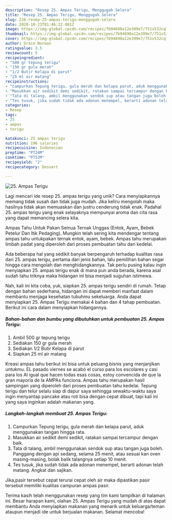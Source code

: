 ```yaml
---
description: "Resep 25. Ampas Terigu, Menggugah Selera"
title: "Resep 25. Ampas Terigu, Menggugah Selera"
slug: 226-resep-25-ampas-terigu-menggugah-selera
date: 2020-10-23T01:46:22.081Z
image: https://img-global.cpcdn.com/recipes/7b94690a12e399e7/751x532cq70/25-ampas-terigu-foto-resep-utama.jpg
thumbnail: https://img-global.cpcdn.com/recipes/7b94690a12e399e7/751x532cq70/25-ampas-terigu-foto-resep-utama.jpg
cover: https://img-global.cpcdn.com/recipes/7b94690a12e399e7/751x532cq70/25-ampas-terigu-foto-resep-utama.jpg
author: Grace Norman
ratingvalue: 3.5
reviewcount: 5
recipeingredient:
- "500 gr tepung terigu"
- "150 gr gula merah"
- "1/2 Butir Kelapa di parut"
- "25 ml air matang"
recipeinstructions:
- "Campurkan Tepung terigu, gula merah dan kelapa parut, aduk menggunakan tangan hingga rata."
- "Masukkan air sedikit demi sedikit, ratakan sampai tercampur dengan baik."
- "Tata di talang, ambil menggunakan sendok sup atau tangan juga boleh. Panggang dengan api sedang, selama 25 menit, atau sesuai kan oven masing-masing, bolak balik talangnya setiap 10 menit."
- "Tes tusuk, jika sudah tidak ada adonan menempel, berarti adonan telah matang. Angkat dan sajikan."
categories:
- Resep
tags:
- 25
- ampas
- terigu

katakunci: 25 ampas terigu 
nutrition: 196 calories
recipecuisine: Indonesian
preptime: "PT24M"
cooktime: "PT53M"
recipeyield: "2"
recipecategory: Dessert

---
```



![25. Ampas Terigu](https://img-global.cpcdn.com/recipes/7b94690a12e399e7/751x532cq70/25-ampas-terigu-foto-resep-utama.jpg)

Lagi mencari ide resep 25. ampas terigu yang unik? Cara menyiapkannya memang tidak susah dan tidak juga mudah. Jika keliru mengolah maka hasilnya tidak akan memuaskan dan justru cenderung tidak enak. Padahal 25. ampas terigu yang enak selayaknya mempunyai aroma dan cita rasa yang dapat memancing selera kita.

Ampas Tahu Untuk Pakan Semua Ternak Unggas (Entok, Ayam, Bebek Petelur Dan Itik Pedaging). Mungkin telah sering kita mendengar tentang ampas tahu untukpakan ternak entok, ayam, bebek. Ampas tahu merupakan limbah padat yang diperoleh dari proses pembuatan tahu dari kedelai.

Ada beberapa hal yang sedikit banyak berpengaruh terhadap kualitas rasa dari 25. ampas terigu, pertama dari jenis bahan, lalu pemilihan bahan segar hingga cara mengolah dan menghidangkannya. Tak perlu pusing kalau ingin menyiapkan 25. ampas terigu enak di mana pun anda berada, karena asal sudah tahu triknya maka hidangan ini bisa menjadi suguhan istimewa.


Nah, kali ini kita coba, yuk, siapkan 25. ampas terigu sendiri di rumah. Tetap dengan bahan sederhana, hidangan ini dapat memberi manfaat dalam membantu menjaga kesehatan tubuhmu sekeluarga. Anda dapat menyiapkan 25. Ampas Terigu memakai 4 bahan dan 4 tahap pembuatan. Berikut ini cara dalam menyiapkan hidangannya.

<!--inarticleads1-->

##### Bahan-bahan dan bumbu yang dibutuhkan untuk pembuatan 25. Ampas Terigu:

1. Ambil 500 gr tepung terigu
1. Sediakan 150 gr gula merah
1. Sediakan 1/2 Butir Kelapa di parut
1. Siapkan 25 ml air matang


Kreasi ampas tahu berikut ini bisa untuk peluang bisnis yang menjanjikan untukmu. EL pasado viernes se acabó el curso para los escolares y casi para los Al igual que hacen todas esas cosas, estoy convencida de que la gran mayoría de la AMPAs funciona. Ampas tahu merupakan hasil sampingan yang diperoleh dari proses pembuatan tahu kedelai. Tepung terigu dan telur selalu siap di dapur saya sehingga sewaktu-waktu saya ingin menyantap pancake atau roti bisa dengan cepat dibuat, tapi kali ini yang saya inginkan adalah makanan yang. 

<!--inarticleads2-->

##### Langkah-langkah membuat 25. Ampas Terigu:

1. Campurkan Tepung terigu, gula merah dan kelapa parut, aduk menggunakan tangan hingga rata.
1. Masukkan air sedikit demi sedikit, ratakan sampai tercampur dengan baik.
1. Tata di talang, ambil menggunakan sendok sup atau tangan juga boleh. Panggang dengan api sedang, selama 25 menit, atau sesuai kan oven masing-masing, bolak balik talangnya setiap 10 menit.
1. Tes tusuk, jika sudah tidak ada adonan menempel, berarti adonan telah matang. Angkat dan sajikan.


Jika,pasir tersebut cepat terurai cepat oleh air maka dipastikan pasir tersebut memiliki kualitas campuran ampas pasir. 

Terima kasih telah menggunakan resep yang tim kami tampilkan di halaman ini. Besar harapan kami, olahan 25. Ampas Terigu yang mudah di atas dapat membantu Anda menyiapkan makanan yang menarik untuk keluarga/teman ataupun menjadi ide untuk berjualan makanan. Selamat mencoba!
